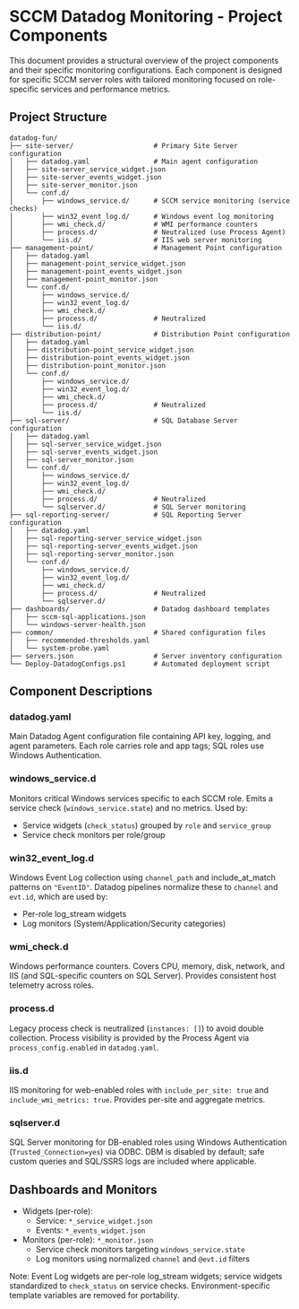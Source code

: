 # SCCM Datadog Monitoring - Project Components

This document provides a structural overview of the project components and their specific monitoring configurations. Each component is designed for specific SCCM server roles with tailored monitoring focused on role-specific services and performance metrics.

## Project Structure

```
datadog-fun/
├── site-server/                    # Primary Site Server configuration
│   ├── datadog.yaml                # Main agent configuration
│   ├── site-server_service_widget.json
│   ├── site-server_events_widget.json
│   ├── site-server_monitor.json
│   └── conf.d/
│       ├── windows_service.d/      # SCCM service monitoring (service checks)
│       ├── win32_event_log.d/      # Windows event log monitoring
│       ├── wmi_check.d/            # WMI performance counters
│       ├── process.d/              # Neutralized (use Process Agent)
│       └── iis.d/                  # IIS web server monitoring
├── management-point/               # Management Point configuration
│   ├── datadog.yaml
│   ├── management-point_service_widget.json
│   ├── management-point_events_widget.json
│   ├── management-point_monitor.json
│   └── conf.d/
│       ├── windows_service.d/
│       ├── win32_event_log.d/
│       ├── wmi_check.d/
│       ├── process.d/              # Neutralized
│       └── iis.d/
├── distribution-point/             # Distribution Point configuration
│   ├── datadog.yaml
│   ├── distribution-point_service_widget.json
│   ├── distribution-point_events_widget.json
│   ├── distribution-point_monitor.json
│   └── conf.d/
│       ├── windows_service.d/
│       ├── win32_event_log.d/
│       ├── wmi_check.d/
│       ├── process.d/              # Neutralized
│       └── iis.d/
├── sql-server/                     # SQL Database Server configuration
│   ├── datadog.yaml
│   ├── sql-server_service_widget.json
│   ├── sql-server_events_widget.json
│   ├── sql-server_monitor.json
│   └── conf.d/
│       ├── windows_service.d/
│       ├── win32_event_log.d/
│       ├── wmi_check.d/
│       ├── process.d/              # Neutralized
│       └── sqlserver.d/            # SQL Server monitoring
├── sql-reporting-server/           # SQL Reporting Server configuration
│   ├── datadog.yaml
│   ├── sql-reporting-server_service_widget.json
│   ├── sql-reporting-server_events_widget.json
│   ├── sql-reporting-server_monitor.json
│   └── conf.d/
│       ├── windows_service.d/
│       ├── win32_event_log.d/
│       ├── wmi_check.d/
│       ├── process.d/              # Neutralized
│       └── sqlserver.d/
├── dashboards/                     # Datadog dashboard templates
│   ├── sccm-sql-applications.json
│   └── windows-server-health.json
├── common/                         # Shared configuration files
│   ├── recommended-thresholds.yaml
│   └── system-probe.yaml
├── servers.json                    # Server inventory configuration
└── Deploy-DatadogConfigs.ps1       # Automated deployment script
```

## Component Descriptions

### datadog.yaml
Main Datadog Agent configuration file containing API key, logging, and agent parameters. Each role carries role and app tags; SQL roles use Windows Authentication.

### windows_service.d
Monitors critical Windows services specific to each SCCM role. Emits a service check (`windows_service.state`) and no metrics. Used by:
- Service widgets (`check_status`) grouped by `role` and `service_group`
- Service check monitors per role/group

### win32_event_log.d
Windows Event Log collection using `channel_path` and include_at_match patterns on `"EventID"`. Datadog pipelines normalize these to `channel` and `evt.id`, which are used by:
- Per-role log_stream widgets
- Log monitors (System/Application/Security categories)

### wmi_check.d
Windows performance counters. Covers CPU, memory, disk, network, and IIS (and SQL-specific counters on SQL Server). Provides consistent host telemetry across roles.

### process.d
Legacy process check is neutralized (`instances: []`) to avoid double collection. Process visibility is provided by the Process Agent via `process_config.enabled` in `datadog.yaml`.

### iis.d
IIS monitoring for web-enabled roles with `include_per_site: true` and `include_wmi_metrics: true`. Provides per-site and aggregate metrics.

### sqlserver.d
SQL Server monitoring for DB-enabled roles using Windows Authentication (`Trusted_Connection=yes`) via ODBC. DBM is disabled by default; safe custom queries and SQL/SSRS logs are included where applicable.

## Dashboards and Monitors

- Widgets (per-role):
  - Service: `*_service_widget.json`
  - Events: `*_events_widget.json`
- Monitors (per-role): `*_monitor.json`
  - Service check monitors targeting `windows_service.state`
  - Log monitors using normalized `channel` and `@evt.id` filters

Note: Event Log widgets are per-role log_stream widgets; service widgets standardized to `check_status` on service checks. Environment-specific template variables are removed for portability.
